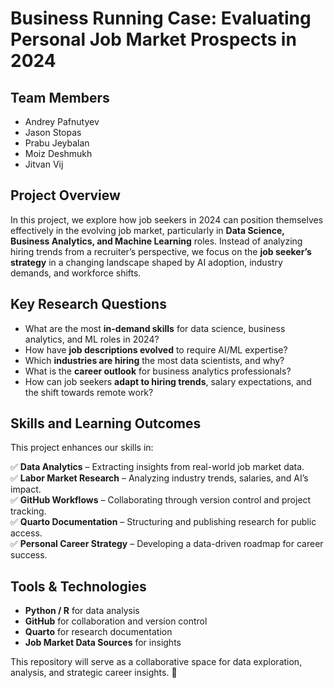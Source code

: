 # Business Running Case: Evaluating Personal Job Market Prospects in 2024

## Team Members
- Andrey Pafnutyev
- Jason Stopas
- Prabu Jeybalan 
- Moiz Deshmukh
- Jitvan Vij

## Project Overview
In this project, we explore how job seekers in 2024 can position themselves effectively in the evolving job market, particularly in **Data Science, Business Analytics, and Machine Learning** roles. Instead of analyzing hiring trends from a recruiter’s perspective, we focus on the **job seeker’s strategy** in a changing landscape shaped by AI adoption, industry demands, and workforce shifts.

## Key Research Questions
- What are the most **in-demand skills** for data science, business analytics, and ML roles in 2024?
- How have **job descriptions evolved** to require AI/ML expertise?
- Which **industries are hiring** the most data scientists, and why?
- What is the **career outlook** for business analytics professionals?
- How can job seekers **adapt to hiring trends**, salary expectations, and the shift towards remote work?

## Skills and Learning Outcomes
This project enhances our skills in:

✅ **Data Analytics** – Extracting insights from real-world job market data.  
✅ **Labor Market Research** – Analyzing industry trends, salaries, and AI’s impact.  
✅ **GitHub Workflows** – Collaborating through version control and project tracking.  
✅ **Quarto Documentation** – Structuring and publishing research for public access.  
✅ **Personal Career Strategy** – Developing a data-driven roadmap for career success.  

## Tools & Technologies
- **Python / R** for data analysis
- **GitHub** for collaboration and version control
- **Quarto** for research documentation
- **Job Market Data Sources** for insights

This repository will serve as a collaborative space for data exploration, analysis, and strategic career insights. 🚀
